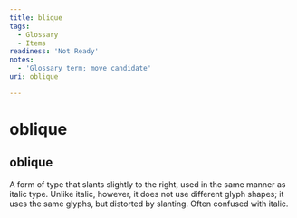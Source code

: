 ```yaml
---
title: blique
tags:
  - Glossary
  - Items
readiness: 'Not Ready'
notes:
  - 'Glossary term; move candidate'
uri: oblique

---
```

# oblique

## oblique

A form of type that slants slightly to the right, used in the same manner as italic type. Unlike italic, however, it does not use different glyph shapes; it uses the same glyphs, but distorted by slanting. Often confused with italic.

